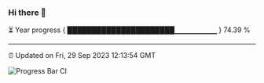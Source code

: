 ### Hi there 👋

⏳ Year progress { ██████████████████████▁▁▁▁▁▁▁▁ } 74.39 %

---

⏰ Updated on Fri, 29 Sep 2023 12:13:54 GMT

![Progress Bar CI](https://github.com/Shyam-Makwana/GitHub-Actions-Demo/workflows/Progress%20Bar%20CI/badge.svg)
